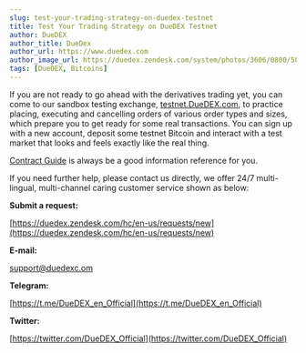 ```yaml
---
slug: test-your-trading-strategy-on-duedex-testnet
title: Test Your Trading Strategy on DueDEX Testnet
author: DueDEX
author_title: DueDex
author_url: https://www.duedex.com
author_image_url: https://duedex.zendesk.com/system/photos/3606/0800/5893/twitter4.png
tags: [DueDEX, Bitcoins]
---
```



If you are not ready to go ahead with the derivatives trading yet, you can come to our sandbox testing exchange, [testnet.DueDEX.com](https://testnet.duedex.com/), to practice placing, executing and cancelling orders of various order types and sizes, which prepare you to get ready for some real transactions. You can sign up with a new account, deposit some testnet Bitcoin and interact with a test market that looks and feels exactly like the real thing.

<!--truncate-->

[Contract Guide](https://duedex.zendesk.com/hc/en-us/categories/360001892134-Contract-Guide)  is always be a good information reference for you.

If you need further help, please contact us directly, we offer 24/7 multi-lingual, multi-channel caring customer service shown as below:

**Submit a request:**

[https://duedex.zendesk.com/hc/en-us/requests/new](https://duedex.zendesk.com/hc/en-us/requests/new)

**E-mail:**

[support@duedexc.om](mailto:support@duedexc.om)

**Telegram:**

[https://t.me/DueDEX_en_Official](https://t.me/DueDEX_en_Official)

**Twitter:**

[https://twitter.com/DueDEX_Official](https://twitter.com/DueDEX_Official)
